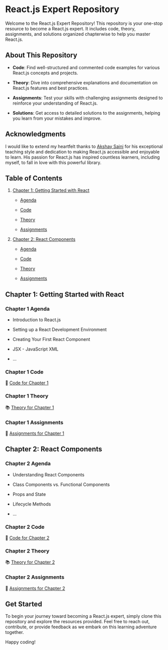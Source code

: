 # React.js Expert Repository


Welcome to the React.js Expert Repository! This repository is your one-stop resource to become a React.js expert. It includes code, theory, assignments, and solutions organized chapterwise to help you master React.js.


## About This Repository


- **Code**: Find well-structured and commented code examples for various React.js concepts and projects.

- **Theory**: Dive into comprehensive explanations and documentation on React.js features and best practices.

- **Assignments**: Test your skills with challenging assignments designed to reinforce your understanding of React.js.

- **Solutions**: Get access to detailed solutions to the assignments, helping you learn from your mistakes and improve.


## Acknowledgments


I would like to extend my heartfelt thanks to [Akshay Saini](https://github.com/akshaymarch7) for his exceptional teaching style and dedication to making React.js accessible and enjoyable to learn. His passion for React.js has inspired countless learners, including myself, to fall in love with this powerful library.


## Table of Contents


1. [Chapter 1: Getting Started with React](#chapter-1-getting-started-with-react)

   - [Agenda](#chapter-1-agenda)

   - [Code](#chapter-1-code)

   - [Theory](#chapter-1-theory)

   - [Assignments](#chapter-1-assignments)


2. [Chapter 2: React Components](#chapter-2-react-components)

   - [Agenda](#chapter-2-agenda)

   - [Code](#chapter-2-code)

   - [Theory](#chapter-2-theory)

   - [Assignments](#chapter-2-assignments)


<!-- Add more chapters as needed -->


## Chapter 1: Getting Started with React

### Chapter 1 Agenda

- Introduction to React.js

- Setting up a React Development Environment

- Creating Your First React Component

- JSX - JavaScript XML

- ...


### Chapter 1 Code

📂 [Code for Chapter 1](chapter-1/code)


### Chapter 1 Theory

📚 [Theory for Chapter 1](chapter-1/theory)


### Chapter 1 Assignments

📝 [Assignments for Chapter 1](chapter-1/assignments)


## Chapter 2: React Components

### Chapter 2 Agenda

- Understanding React Components

- Class Components vs. Functional Components

- Props and State

- Lifecycle Methods

- ...


### Chapter 2 Code

📂 [Code for Chapter 2](chapter-2/code)


### Chapter 2 Theory

📚 [Theory for Chapter 2](chapter-2/theory)


### Chapter 2 Assignments

📝 [Assignments for Chapter 2](chapter-2/assignments)


<!-- Add more chapters as needed -->


## Get Started


To begin your journey toward becoming a React.js expert, simply clone this repository and explore the resources provided. Feel free to reach out, contribute, or provide feedback as we embark on this learning adventure together.


Happy coding!
